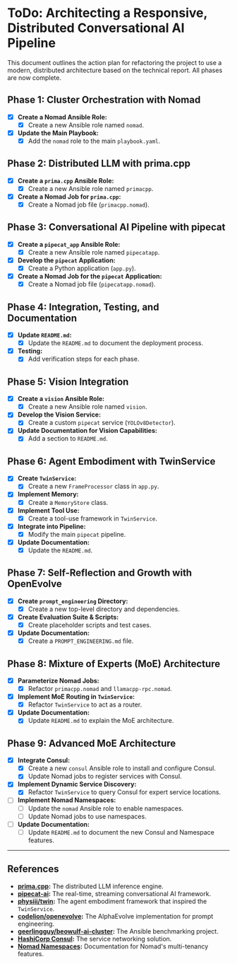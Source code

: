 # ToDo: Architecting a Responsive, Distributed Conversational AI Pipeline

This document outlines the action plan for refactoring the project to use a modern, distributed architecture based on the technical report. All phases are now complete.

## Phase 1: Cluster Orchestration with Nomad
- [x] **Create a Nomad Ansible Role:**
  - [x] Create a new Ansible role named `nomad`.
- [x] **Update the Main Playbook:**
  - [x] Add the `nomad` role to the main `playbook.yaml`.

## Phase 2: Distributed LLM with prima.cpp
- [x] **Create a `prima.cpp` Ansible Role:**
  - [x] Create a new Ansible role named `primacpp`.
- [x] **Create a Nomad Job for `prima.cpp`:**
  - [x] Create a Nomad job file (`primacpp.nomad`).

## Phase 3: Conversational AI Pipeline with pipecat
- [x] **Create a `pipecat_app` Ansible Role:**
  - [x] Create a new Ansible role named `pipecatapp`.
- [x] **Develop the `pipecat` Application:**
  - [x] Create a Python application (`app.py`).
- [x] **Create a Nomad Job for the `pipecat` Application:**
  - [x] Create a Nomad job file (`pipecatapp.nomad`).

## Phase 4: Integration, Testing, and Documentation
- [x] **Update `README.md`:**
  - [x] Update the `README.md` to document the deployment process.
- [x] **Testing:**
  - [x] Add verification steps for each phase.

## Phase 5: Vision Integration
- [x] **Create a `vision` Ansible Role:**
  - [x] Create a new Ansible role named `vision`.
- [x] **Develop the Vision Service:**
  - [x] Create a custom `pipecat` service (`YOLOv8Detector`).
- [x] **Update Documentation for Vision Capabilities:**
  - [x] Add a section to `README.md`.

## Phase 6: Agent Embodiment with TwinService
- [x] **Create `TwinService`:**
  - [x] Create a new `FrameProcessor` class in `app.py`.
- [x] **Implement Memory:**
  - [x] Create a `MemoryStore` class.
- [x] **Implement Tool Use:**
  - [x] Create a tool-use framework in `TwinService`.
- [x] **Integrate into Pipeline:**
  - [x] Modify the main `pipecat` pipeline.
- [x] **Update Documentation:**
  - [x] Update the `README.md`.

## Phase 7: Self-Reflection and Growth with OpenEvolve
- [x] **Create `prompt_engineering` Directory:**
  - [x] Create a new top-level directory and dependencies.
- [x] **Create Evaluation Suite & Scripts:**
  - [x] Create placeholder scripts and test cases.
- [x] **Update Documentation:**
  - [x] Create a `PROMPT_ENGINEERING.md` file.

## Phase 8: Mixture of Experts (MoE) Architecture
- [x] **Parameterize Nomad Jobs:**
    - [x] Refactor `primacpp.nomad` and `llamacpp-rpc.nomad`.
- [x] **Implement MoE Routing in `TwinService`:**
    - [x] Refactor `TwinService` to act as a router.
- [x] **Update Documentation:**
    - [x] Update `README.md` to explain the MoE architecture.

## Phase 9: Advanced MoE Architecture
- [x] **Integrate Consul:**
    - [x] Create a new `consul` Ansible role to install and configure Consul.
    - [x] Update Nomad jobs to register services with Consul.
- [x] **Implement Dynamic Service Discovery:**
    - [x] Refactor `TwinService` to query Consul for expert service locations.
- [ ] **Implement Nomad Namespaces:**
    - [ ] Update the `nomad` Ansible role to enable namespaces.
    - [ ] Update Nomad jobs to use namespaces.
- [ ] **Update Documentation:**
    - [ ] Update `README.md` to document the new Consul and Namespace features.

---

## References
- **[prima.cpp](https://github.com/gitalbenar/prima.cpp):** The distributed LLM inference engine.
- **[pipecat-ai](https://github.com/pipecat-ai/pipecat):** The real-time, streaming conversational AI framework.
- **[physiii/twin](https://github.com/physiii/twin):** The agent embodiment framework that inspired the `TwinService`.
- **[codelion/openevolve](https://github.com/codelion/openevolve):** The AlphaEvolve implementation for prompt engineering.
- **[geerlingguy/beowulf-ai-cluster](https://github.com/geerlingguy/beowulf-ai-cluster):** The Ansible benchmarking project.
- **[HashiCorp Consul](https://www.consul.io/):** The service networking solution.
- **[Nomad Namespaces](https://developer.hashicorp.com/nomad/docs/namespaces):** Documentation for Nomad's multi-tenancy features.
